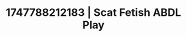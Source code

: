 ---
categories:
- Booty worship
- Sultry voice
- Ethereal kink
- Barefoot beauty
- Hands behind back
image: /assets/images/1747788212183.jpg
layout: post
seo:
  description: Featured content with sensual Scat Fetish, ABDL Play. HD images available.
  keywords: Scat Fetish, ABDL Play
  og_image: /assets/images/1747788212183.jpg
  schema_type: VisualArtwork
tags:
- ABDL Play
- '#1747788212183'
- Scat Fetish
title: 1747788212183 | Scat Fetish ABDL Play
---